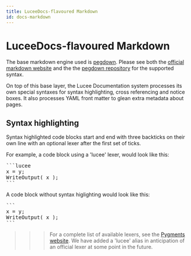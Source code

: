 ```yaml
---
title: LuceeDocs-flavoured Markdown
id: docs-markdown
---
```


# LuceeDocs-flavoured Markdown

The base markdown engine used is [pegdown](https://github.com/sirthias/pegdown). Please see both the [official markdown website](http://daringfireball.net/projects/markdown/) and the the [pegdown repository](https://github.com/sirthias/pegdown) for the supported syntax.

On top of this base layer, the Lucee Documentation system processes its own special syntaxes for syntax highlighting, cross referencing and notice boxes. It also processes YAML front matter to glean extra metadata about pages.

## Syntax highlighting

Syntax highlighted code blocks start and end with three backticks on their own line with an optional lexer after the first set of ticks. 

For example, a code block using a 'lucee' lexer, would look like this:

<pre>
```lucee
x = y;
WriteOutput( x );
```
</pre>

A code block without syntax higlighting would look like this:

<pre>
```
x = y;
WriteOutput( x );
```
</pre>

>>> For a complete list of available lexers, see the [Pygments website](http://pygments.org/docs/lexers/). We have added a 'lucee' alias in anticipation of an official lexer at some point in the future.



